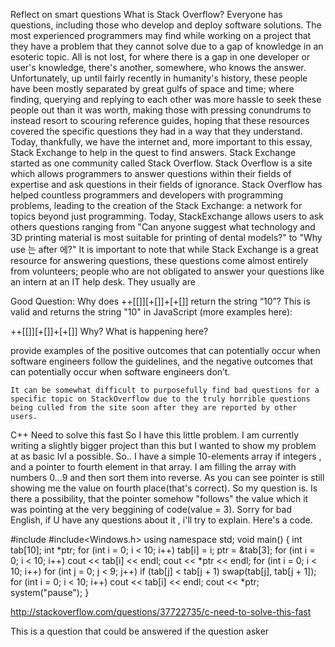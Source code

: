 Reflect on smart questions
What is Stack Overflow?
	Everyone has questions, including those who develop and deploy software solutions. The most experienced programmers may find while working on a project that they have a problem that they cannot solve due to a gap of knowledge in an esoteric topic. All is not lost, for where there is a gap in one developer or user's knowledge, there's another, somewhere, who knows the answer. Unfortunately, up until fairly recently in humanity's history, these people have been mostly separated by great gulfs of space and time; where finding, querying and replying to each other was more hassle to seek these people out than it was worth, making those with pressing conundrums to instead resort to scouring reference guides, hoping that these resources covered the specific questions they had in a way that they understand. Today, thankfully, we have the internet and, more important to this essay, Stack Exchange to help in the quest to find answers.
	Stack Exchange started as one community called Stack Overflow. Stack Overflow is a site which allows programmers to answer questions within their fields of expertise and ask questions in their fields of ignorance. Stack Overflow has helped countless programmers and developers with programming problems, leading to the creation of the Stack Exchange: a network for topics beyond just programming. Today, StackExchange allows users to ask others questions ranging from "Can anyone suggest what technology and 3D printing material is most suitable for printing of dental models?" to "Why use 는 after 에?" It is important to note that while Stack Exchange is a great resource for answering questions, these questions come almost entirely from volunteers; people who are not obligated to answer your questions like an intern at an IT help desk. They usually are 

Good Question:
Why does ++[[]][+[]]+[+[]] return the string “10”?
This is valid and returns the string "10" in JavaScript (more examples here):

++[[]][+[]]+[+[]]
Why? What is happening here?


provide examples of the positive outcomes that can potentially occur when software engineers follow the guidelines, and the negative outcomes that can potentially occur when software engineers don’t.



	It can be somewhat difficult to purposefully find bad questions for a specific topic on StackOverflow due to the truly horrible questions being culled from the site soon after they are reported by other users.

C++ Need to solve this fast
So I have this little problem. I am currently writing a slightly bigger project than this but I wanted to show my problem at as basic lvl a possible. So.. I have a simple 10-elements array if integers , and a pointer to fourth element in that array. I am filling the array with numbers 0...9 and then sort them into reverse. As you can see pointer is still showing me the value on fourth place(that's correct). So my question is. Is there a possibility, that the pointer somehow "follows" the value which it was pointing at the very beggining of code(value = 3). Sorry for bad English, if U have any questions about it , i'll try to explain. Here's a code.

#include<iostream>
#include<Windows.h>
using namespace std;
void main()
{
    int tab[10];
    int *ptr;
    for (int i = 0; i < 10; i++) tab[i] = i;
    ptr = &tab[3];
    for (int i = 0; i < 10; i++) cout << tab[i] << endl;
    cout << *ptr << endl;
    for (int i = 0; i < 10; i++) 
        for (int j = 0; j < 9; j++) 
            if (tab[j] < tab[j + 1) swap(tab[j], tab[j + 1]);
    for (int i = 0; i < 10; i++) cout << tab[i] << endl;
    cout << *ptr;
    system("pause");
} 

http://stackoverflow.com/questions/37722735/c-need-to-solve-this-fast

This is a question that could be answered if the question asker 
